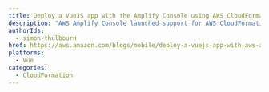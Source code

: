 ```yaml
---
title: Deploy a VueJS app with the Amplify Console using AWS CloudFormation
description: "AWS Amplify Console launched support for AWS CloudFormation resources to give developers the ability to have reliable and repeatable access to the Amplify Console service"
authorIds:
  - simon-thulbourn
href: https://aws.amazon.com/blogs/mobile/deploy-a-vuejs-app-with-aws-amplify-console-using-cloudformation/
platforms:
  - Vue
categories:
  - CloudFormation
---
```

